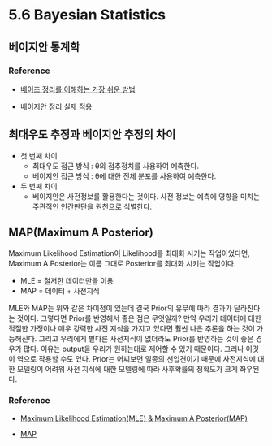 # 5.6 Bayesian Statistics
## 베이지안 통계학
### Reference
- [베이즈 정리를 이해하는 가장 쉬운 방법](https://www.youtube.com/watch?v=Y4ecU7NkiEI&list=PLyc5bh4zXfhWoLHpZeRlDBp28UrlPtYT5&index=4&ab_channel=%EC%9C%84%EB%8B%88%EB%B2%84%EC%8A%A4)

- [베이지안 정리 실제 적용](https://www.youtube.com/watch?v=me--WQKQQAo&ab_channel=%EC%9C%84%EB%8B%88%EB%B2%84%EC%8A%A4)

## 최대우도 추정과 베이지안 추정의 차이
- 첫 번째 차이
	- 최대우도 접근 방식 : θ의 점추정치를 사용하여 예측한다.
	- 베이지안 접근 방식 : θ에 대한 전체 분포를 사용하여 예측한다.
- 두 번째 차이
	- 베이지안은 사전정보를 활용한다는 것이다. 사전 정보는 예측에 영향을 미치는 주관적인 인간판단을 원천으로 식별한다.

## MAP(Maximum A Posterior)
Maximum Likelihood Estimation이 Likelihood를 최대화 시키는 작업이었다면, Maximum A Posterior는 이름 그대로 Posterior를 최대화 시키는 작업이다. 

- MLE = 철저한 데이터만을 이용
- MAP = 데이터 + 사전지식

MLE와 MAP는 위와 같은 차이점이 있는데 결국 Prior의 유무에 따라 결과가 달라진다는 것이다. 그렇다면 Prior를 반영해서 좋은 점은 무엇일까? 만약 우리가 데이터에 대한 적절한 가정이나 매우 강력한 사전 지식을 가지고 있다면 훨씬 나은 추론을 하는 것이 가능해진다. 그리고 우리에게 별다른 사전지식이 없더라도 Prior를 반영하는 것이 좋은 경우가 많다. 이유는 output을 우리가 원하는대로 제어할 수 있기 때문이다. 그러나 이것이 역으로 작용할 수도 있다. Prior는 어찌보면 일종의 선입견이기 때문에 사전지식에 대한 모델링이 어려워 사전 지식에 대한 모델링에 따라 사후확률의 정확도가 크게 좌우된다.

### Reference
- [Maximum Likelihood Estimation(MLE) & Maximum A Posterior(MAP)](https://hyeongminlee.github.io/post/bnn002_mle_map/)

- [MAP](http://sanghyukchun.github.io/58/)
